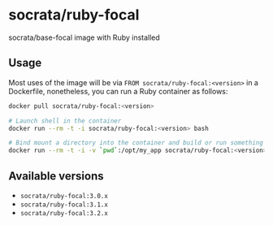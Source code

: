 socrata/ruby-focal
===================

socrata/base-focal image with Ruby installed

## Usage

Most uses of the image will be via `FROM socrata/ruby-focal:<version>` in a Dockerfile, nonetheless, you can run a Ruby container as follows:

```bash
docker pull socrata/ruby-focal:<version>

# Launch shell in the container
docker run --rm -t -i socrata/ruby-focal:<version> bash

# Bind mount a directory into the container and build or run something
docker run --rm -t -i -v `pwd`:/opt/my_app socrata/ruby-focal:<version> ruby my_app.rb
```

## Available versions

- `socrata/ruby-focal:3.0.x`
- `socrata/ruby-focal:3.1.x`
- `socrata/ruby-focal:3.2.x`
